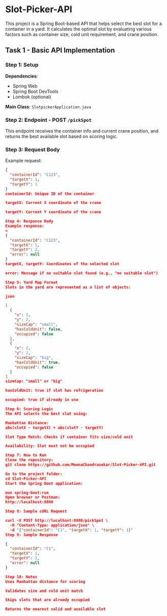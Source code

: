 # Slot-Picker-API

This project is a Spring Boot-based API that helps select the best slot for a container in a yard. It calculates the optimal slot by evaluating various factors such as container size, cold unit requirement, and crane position.

## Task 1 - Basic API Implementation

### Step 1: Setup

**Dependencies**:  
- Spring Web  
- Spring Boot DevTools  
- Lombok (optional)

**Main Class**: `SlotpickerApplication.java`

### Step 2: Endpoint - POST `/pickSpot`

This endpoint receives the container info and current crane position, and returns the best available slot based on scoring logic.

### Step 3: Request Body

Example request:

```json
{
  "containerId": "C123",
  "targetX": 1,
  "targetY": 1
}
containerId: Unique ID of the container

targetX: Current X coordinate of the crane

targetY: Current Y coordinate of the crane

Step 4: Response Body
Example response:
=
{
  "containerId": "C123",
  "targetX": 1,
  "targetY": 2,
  "error": null
}
targetX, targetY: Coordinates of the selected slot

error: Message if no suitable slot found (e.g., "no suitable slot")

Step 5: Yard Map Format
Slots in the yard are represented as a list of objects:

json

[
  {
    "x": 1,
    "y": 2,
    "sizeCap": "small",  
    "hasColdUnit": false,  
    "occupied": false
  },
  {
    "x": 2,
    "y": 2,
    "sizeCap": "big",
    "hasColdUnit": true,
    "occupied": false
  }
]
sizeCap: "small" or "big"

hasColdUnit: true if slot has refrigeration

occupied: true if already in use

Step 6: Scoring Logic
The API selects the best slot using:

Manhattan Distance:
abs(slotX - targetX) + abs(slotY - targetY)

Slot Type Match: Checks if container fits size/cold unit

Availability: Slot must not be occupied

Step 7: How to Run
Clone the repository:
git clone https://github.com/MeenaChandrasekar/Slot-Picker-API.git

Go to the project folder:
cd Slot-Picker-API
Start the Spring Boot application:

mvn spring-boot:run
Open browser or Postman:
http://localhost:8080

Step 8: Sample cURL Request

curl -X POST http://localhost:8080/pickSpot \
  -H "Content-Type: application/json" \
  -d '{"containerId": "C1", "targetX": 1, "targetY": 1}'
Step 9: Sample Response

{
  "containerId": "C1",
  "targetX": 1,
  "targetY": 2,
  "error": null
}

Step 10: Notes
Uses Manhattan distance for scoring

Validates size and cold unit match

Skips slots that are already occupied

Returns the nearest valid and available slot
